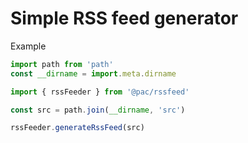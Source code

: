 # Simple RSS feed generator

Example

```javascript
import path from 'path'
const __dirname = import.meta.dirname

import { rssFeeder } from '@pac/rssfeed'

const src = path.join(__dirname, 'src')

rssFeeder.generateRssFeed(src)
```
